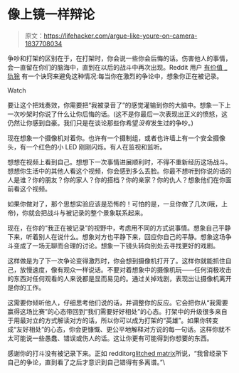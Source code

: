 # 像上镜一样辩论

> 原文：<https://lifehacker.com/argue-like-youre-on-camera-1837708034>

争吵和打架的区别在于，在打架时，你会说一些你会后悔的话。伤害他人的事情，会一直留在你们的脑海中，直到在以后的战斗中再次出现。Reddit 用户 [有价值 _ 犰狳](https://www.reddit.com/r/LifeProTips/comments/cu7g7q/lpt_if_youre_ever_in_the_heat_of_an_argument/) 有一个诀窍来避免这种情况:每当你在激烈的争论中，想象你正在被记录。

Watch

要让这个把戏奏效，你需要把“我被录音了”的感觉灌输到你的大脑中。想象一下上一次吵架时你说了什么让你后悔的话。(这不是你最后一次表现出正义的愤怒，这仍然让你感到自豪。我们只是在谈论那些你希望*没有*发生过的争吵。)

现在想象一个摄像机对着你。也许有一个摄制组，或者也许墙上有一个安全摄像头，有一个红色的小 LED 刚刚闪烁。有人在监视和监听。

想想在视频上看到自己。想想下一次事情进展顺利时，不得不重新经历这场战斗。想想你生活中的其他人看这个视频，你会感到多么丢脸。你最不想听到你说的话的人是谁？你的朋友？你的家人？你的搭档？你的亲家？你的仇人？想象他们在你面前看这个视频。

如果你做对了，那个思想实验应该是恐怖的！可怕的是，一旦你做了几次(哦，上帝)，你就会把战斗与被记录的整个景象联系起来。

现在，在你的“我正在被记录”的视野中，考虑用不同的方式说事情。想象自己平静下来，听着别人在说什么。想象对方也平静下来，回应你自己的平静。想象这场争斗变成了一场无聊而合理的讨论。想象一下镜头转向别处去寻找更好的戏剧。

这样做是为了下一次争论变得激烈时，你会想到摄像机打开了。这样你就能抓住自己，放慢速度，像有观众一样说话。不要对着想象中的摄像机玩——任何消极攻击的东西对任何观看的人来说都是显而易见的。通过关掉戏剧，表现出让摄像机离开是你的工作。

这需要你倾听他人，仔细思考他们说的话，并调整你的反应。它会把你从“我需要赢得这场比赛”的心态带回到“我们需要好好相处”的心态。打架中的升级很多来自于用最对立的方式解读对方的话，所以你可以成为打架的“英雄”。如果你转变成“友好相处”的心态，你会更慷慨、更公平地解释对方说的每一句话。这样你就不太可能说一些愚蠢、错误或伤人的话。这让你更有可能得到你想要的东西。

感谢你的打斗没有被记录下来。正如 redditor[glitched matrix](https://www.reddit.com/r/LifeProTips/comments/cu7g7q/lpt_if_youre_ever_in_the_heat_of_an_argument/exs6h43/)所说，“我曾经录下自己的争论，直到看了之后才意识到自己错得有多离谱。”\